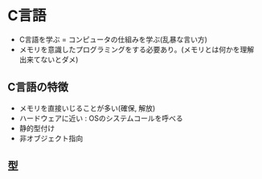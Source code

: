 # C言語

- C言語を学ぶ = コンピュータの仕組みを学ぶ(乱暴な言い方)
- メモリを意識したプログラミングをする必要あり。(メモリとは何かを理解出来てないとダメ)


## C言語の特徴
- メモリを直接いじることが多い(確保, 解放)
- ハードウェアに近い : OSのシステムコールを呼べる
- 静的型付け
- 非オブジェクト指向

## 型
